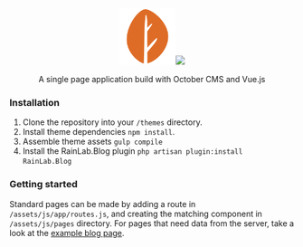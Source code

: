 <p align="center">
    <a href="//github.com/octobercms/october" target="_blank"><img src="https://raw.githubusercontent.com/octobercms/october/master/themes/demo/assets/images/october.png" alt="October" width="auto" height="100px" /></a><a href="//github.com/vuejs/vue" target="_blank"><img src="http://vuejs.org/images/logo.png" width="auto" height="105px"></a>
</p>

<p align="center">A single page application build with October CMS and Vue.js</p>

### Installation
1. Clone the repository into your `/themes` directory.
2. Install theme dependencies `npm install`.
3. Assemble theme assets `gulp compile`
4. Install the RainLab.Blog plugin `php artisan plugin:install RainLab.Blog`

### Getting started
Standard pages can be made by adding a route in `/assets/js/app/routes.js`, and creating the matching component in `/assets/js/pages` directory. For pages that need data from the server, take a look at the [example blog page](https://github.com/scottbedard/oc-vuetober-theme/blob/master/assets/js/pages/blog).
